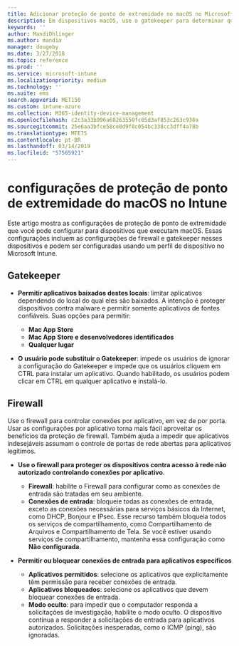 ```yaml
---
title: Adicionar proteção de ponto de extremidade no macOS no Microsoft Intune – Azure | Microsoft Docs
description: Em dispositivos macOS, use o gatekeeper para determinar quais aplicativos podem ser instalados, incluindo a Mac App Store. Também habilite ou configure um firewall para permitir que aplicativos específicos, aplicativos de especificações de blocos, usem o modo oculto e até mesmo bloqueiem determinados tipos de conexões de entrada usando o Microsoft Intune.
keywords: ''
author: MandiOhlinger
ms.author: mandia
manager: dougeby
ms.date: 3/27/2018
ms.topic: reference
ms.prod: ''
ms.service: microsoft-intune
ms.localizationpriority: medium
ms.technology: ''
ms.suite: ems
search.appverid: MET150
ms.custom: intune-azure
ms.collection: M365-identity-device-management
ms.openlocfilehash: c2c3a33b996a68263550fc05d3af853c263c930a
ms.sourcegitcommit: 25e6aa3bfce58ce8d9f8c054bc338cc3dff4a78b
ms.translationtype: MTE75
ms.contentlocale: pt-BR
ms.lasthandoff: 03/14/2019
ms.locfileid: "57565921"
---
```

# <a name="macos-endpoint-protection-settings-in-intune"></a>configurações de proteção de ponto de extremidade do macOS no Intune

Este artigo mostra as configurações de proteção de ponto de extremidade que você pode configurar para dispositivos que executam macOS. Essas configurações incluem as configurações de firewall e gatekeeper nesses dispositivos e podem ser configuradas usando um perfil de dispositivo no Microsoft Intune.

## <a name="gatekeeper"></a>Gatekeeper

- **Permitir aplicativos baixados destes locais**: limitar aplicativos dependendo do local do qual eles são baixados. A intenção é proteger dispositivos contra malware e permitir somente aplicativos de fontes confiáveis. Suas opções para permitir: 
  - **Mac App Store**
  - **Mac App Store e desenvolvedores identificados**
  - **Qualquer lugar**

- **O usuário pode substituir o Gatekeeper**: impede os usuários de ignorar a configuração do Gatekeeper e impede que os usuários cliquem em CTRL para instalar um aplicativo. Quando habilitado, os usuários podem clicar em CTRL em qualquer aplicativo e instalá-lo.

## <a name="firewall"></a>Firewall

Use o firewall para controlar conexões por aplicativo, em vez de por porta. Usar as configurações por aplicativo torna mais fácil aproveitar os benefícios da proteção de firewall. Também ajuda a impedir que aplicativos indesejáveis assumam o controle de portas de rede abertas para aplicativos legítimos.

- **Use o firewall para proteger os dispositivos contra acesso à rede não autorizado controlando conexões por aplicativo.**
  - **Firewall**: habilite o Firewall para configurar como as conexões de entrada são tratadas em seu ambiente.
  - **Conexões de entrada**: bloqueie todas as conexões de entrada, exceto as conexões necessárias para serviços básicos da Internet, como DHCP, Bonjour e IPsec. Esse recurso também bloqueia todos os serviços de compartilhamento, como Compartilhamento de Arquivos e Compartilhamento de Tela. Se você estiver usando serviços de compartilhamento, mantenha essa configuração como **Não configurada**.

- **Permitir ou bloquear conexões de entrada para aplicativos específicos**
  - **Aplicativos permitidos**: selecione os aplicativos que explicitamente têm permissão para receber conexões de entrada.
  - **Aplicativos bloqueados**: selecione os aplicativos que devem bloquear conexões de entrada.
  - **Modo oculto**: para impedir que o computador responda a solicitações de investigação, habilite o modo oculto. O dispositivo continua a responder a solicitações de entrada para aplicativos autorizados. Solicitações inesperadas, como o ICMP (ping), são ignoradas.
